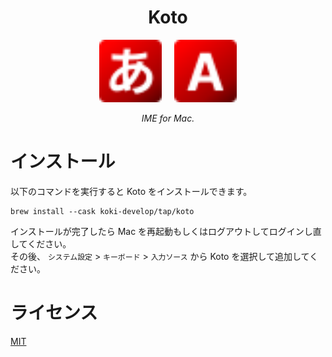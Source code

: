 <h1 align="center">Koto</h1>

<p align="center">
  <img src="./Koto/Resources/ja.svg" style="margin-right: 16px;" width="100px">
  <img src="./Koto/Resources/en.svg" width="100px">
</p>

<p align="center">
  <i>IME for Mac.</i>
</p>

# インストール

以下のコマンドを実行すると Koto をインストールできます。

```console
brew install --cask koki-develop/tap/koto
```

インストールが完了したら Mac を再起動もしくはログアウトしてログインし直してください。  
その後、 `システム設定` > `キーボード` > `入力ソース` から Koto を選択して追加してください。

# ライセンス

[MIT](./LICENSE)
